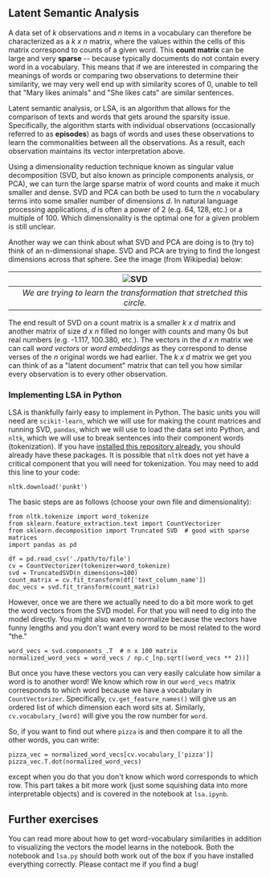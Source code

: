 ## Latent Semantic Analysis


A data set of *k* observations and *n* items in a vocabulary can therefore be characterized as a *k x n* matrix, where the values within the cells of this matrix correspond to counts of a given word. This **count matrix** can be large and very **sparse** -- because typically documents do not contain every word in a vocabulary. This means that if we are interested in comparing the meanings of words or comparing two observations to determine their similarity, we may very well end up with similarity scores of 0, unable to tell that "Mary likes animals" and "She likes cats" are similar sentences.

Latent semantic analysis, or LSA, is an algorithm that allows for the comparison of texts and words that gets around the sparsity issue. Specifically, the algorithm starts with individual observations (occasionally referred to as **episodes**) as bags of words and uses these observations to learn the commonalities between all the observations. As a result, each observation maintains its vector interpretation above.

Using a dimensionality reduction technique known as singular value decomposition (SVD, but also known as principle components analysis, or PCA), we can turn the large sparse matrix of word counts and make it much smaller and dense. SVD and PCA can both be used to turn the *n* vocabulary terms into some smaller number of dimensions *d*. In natural language processing applications, *d* is often a power of 2 (e.g. 64, 128, etc.) or a multiple of 100. Which dimensionality is the optimal one for a given problem is still unclear.

Another way we can think about what SVD and PCA are doing is to (try to) think of an n-dimensional shape. SVD and PCA are trying to find the longest dimensions across that sphere. See the image (from Wikipedia) below:

| ![SVD](https://upload.wikimedia.org/wikipedia/commons/e/e9/Singular_value_decomposition.gif) |
| :--: |
| *We are trying to learn the transformation that stretched this circle.* |

The end result of SVD on a count matrix is a smaller *k x d* matrix and another matrix of size *d x n* filled no longer with counts and many 0s but real numbers (e.g. -1.117, 100.380, etc.). The vectors in the *d x n* matrix we can call _word vectors_ or _word embeddings_ as they correspond to dense verses of the *n* original words we had earlier. The *k x d* matrix we get you can think of as a "latent document" matrix that can tell you how similar every observation is to every other observation. 


### Implementing LSA in Python

LSA is thankfully fairly easy to implement in Python. The basic units you will need are `scikit-learn`, which we will use for making the count matrices and running SVD, `pandas`, which we will use to load the data set into Python, and `nltk`, which we will use to break sentences into their component words (tokenization). If you have [installed this repository already](https://github.com/BayesForDays/distribu_ted), you should already have these packages. It is possible that `nltk` does not yet have a critical component that you will need for tokenization. You may need to add this line to your code:

```
nltk.download('punkt')
```

The basic steps are as follows (choose your own file and dimensionality):

```
from nltk.tokenize import word_tokenize
from sklearn.feature_extraction.text import CountVectorizer
from sklearn.decomposition import Truncated SVD  # good with sparse matrices
import pandas as pd

df = pd.read_csv('./path/to/file')
cv = CountVectorizer(tokenizer=word_tokenize)
svd = TruncatedSVD(n_dimensions=100)
count_matrix = cv.fit_transform(df['text_column_name'])
doc_vecs = svd.fit_transform(count_matrix)
```

However, once we are there we actually need to do a bit more work to get the word vectors from the SVD model. For that you will need to dig into the model directly. You might also want to normalize because the vectors have funny lengths and you don't want every word to be most related to the word "the."

```
word_vecs = svd.components_.T  # n x 100 matrix
normalized_word_vecs = word_vecs / np.c_[np.sqrt((word_vecs ** 2))]
```

But once you have these vectors you can very easily calculate how similar a word is to another word! We know which row in our `word_vecs` matrix corresponds to which word because we have a vocabulary in `CountVectorizer`. Specifically, `cv.get_feature_names()` will give us an ordered list of which dimension each word sits at. Similarly, `cv.vocabulary_[word]` will give you the row number for `word`.

So, if you want to find out where `pizza` is and then compare it to all the other words, you can write:

```
pizza_vec = normalized_word_vecs[cv.vocabulary_['pizza']]
pizza_vec.T.dot(normalized_word_vecs)
```

except when you do that you don't know which word corresponds to which row. This part takes a bit more work (just some squishing data into more interpretable objects) and is covered in the notebook at `lsa.ipynb`.

## Further exercises

You can read more about how to get word-vocabulary similarities in addition to visualizing the vectors the model learns in the notebook. Both the notebook and `lsa.py` should both work out of the box if you have installed everything correctly. Please contact me if you find a bug!
